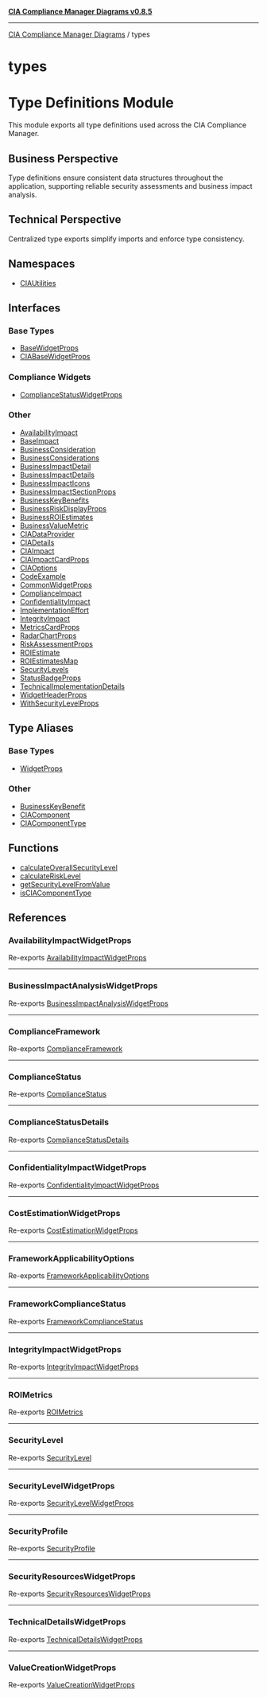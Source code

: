 [**CIA Compliance Manager Diagrams v0.8.5**](../README.md)

***

[CIA Compliance Manager Diagrams](../modules.md) / types

# types

# Type Definitions Module

This module exports all type definitions used across the CIA Compliance Manager.

## Business Perspective
Type definitions ensure consistent data structures throughout the application,
supporting reliable security assessments and business impact analysis.

## Technical Perspective
Centralized type exports simplify imports and enforce type consistency.

## Namespaces

- [CIAUtilities](namespaces/CIAUtilities/README.md)

## Interfaces

### Base Types

- [BaseWidgetProps](interfaces/BaseWidgetProps.md)
- [CIABaseWidgetProps](interfaces/CIABaseWidgetProps.md)

### Compliance Widgets

- [ComplianceStatusWidgetProps](interfaces/ComplianceStatusWidgetProps.md)

### Other

- [AvailabilityImpact](interfaces/AvailabilityImpact.md)
- [BaseImpact](interfaces/BaseImpact.md)
- [BusinessConsideration](interfaces/BusinessConsideration.md)
- [BusinessConsiderations](interfaces/BusinessConsiderations.md)
- [BusinessImpactDetail](interfaces/BusinessImpactDetail.md)
- [BusinessImpactDetails](interfaces/BusinessImpactDetails.md)
- [BusinessImpactIcons](interfaces/BusinessImpactIcons.md)
- [BusinessImpactSectionProps](interfaces/BusinessImpactSectionProps.md)
- [BusinessKeyBenefits](interfaces/BusinessKeyBenefits.md)
- [BusinessRiskDisplayProps](interfaces/BusinessRiskDisplayProps.md)
- [BusinessROIEstimates](interfaces/BusinessROIEstimates.md)
- [BusinessValueMetric](interfaces/BusinessValueMetric.md)
- [CIADataProvider](interfaces/CIADataProvider.md)
- [CIADetails](interfaces/CIADetails.md)
- [CIAImpact](interfaces/CIAImpact.md)
- [CIAImpactCardProps](interfaces/CIAImpactCardProps.md)
- [CIAOptions](interfaces/CIAOptions.md)
- [CodeExample](interfaces/CodeExample.md)
- [CommonWidgetProps](interfaces/CommonWidgetProps.md)
- [ComplianceImpact](interfaces/ComplianceImpact.md)
- [ConfidentialityImpact](interfaces/ConfidentialityImpact.md)
- [ImplementationEffort](interfaces/ImplementationEffort.md)
- [IntegrityImpact](interfaces/IntegrityImpact.md)
- [MetricsCardProps](interfaces/MetricsCardProps.md)
- [RadarChartProps](interfaces/RadarChartProps.md)
- [RiskAssessmentProps](interfaces/RiskAssessmentProps.md)
- [ROIEstimate](interfaces/ROIEstimate.md)
- [ROIEstimatesMap](interfaces/ROIEstimatesMap.md)
- [SecurityLevels](interfaces/SecurityLevels.md)
- [StatusBadgeProps](interfaces/StatusBadgeProps.md)
- [TechnicalImplementationDetails](interfaces/TechnicalImplementationDetails.md)
- [WidgetHeaderProps](interfaces/WidgetHeaderProps.md)
- [WithSecurityLevelProps](interfaces/WithSecurityLevelProps.md)

## Type Aliases

### Base Types

- [WidgetProps](type-aliases/WidgetProps.md)

### Other

- [BusinessKeyBenefit](type-aliases/BusinessKeyBenefit.md)
- [CIAComponent](type-aliases/CIAComponent.md)
- [CIAComponentType](type-aliases/CIAComponentType.md)

## Functions

- [calculateOverallSecurityLevel](functions/calculateOverallSecurityLevel.md)
- [calculateRiskLevel](functions/calculateRiskLevel.md)
- [getSecurityLevelFromValue](functions/getSecurityLevelFromValue.md)
- [isCIAComponentType](functions/isCIAComponentType.md)

## References

### AvailabilityImpactWidgetProps

Re-exports [AvailabilityImpactWidgetProps](../typedoc-entry/interfaces/AvailabilityImpactWidgetProps.md)

***

### BusinessImpactAnalysisWidgetProps

Re-exports [BusinessImpactAnalysisWidgetProps](../typedoc-entry/interfaces/BusinessImpactAnalysisWidgetProps.md)

***

### ComplianceFramework

Re-exports [ComplianceFramework](compliance/interfaces/ComplianceFramework.md)

***

### ComplianceStatus

Re-exports [ComplianceStatus](../index/interfaces/ComplianceStatus.md)

***

### ComplianceStatusDetails

Re-exports [ComplianceStatusDetails](compliance/interfaces/ComplianceStatusDetails.md)

***

### ConfidentialityImpactWidgetProps

Re-exports [ConfidentialityImpactWidgetProps](../typedoc-entry/interfaces/ConfidentialityImpactWidgetProps.md)

***

### CostEstimationWidgetProps

Re-exports [CostEstimationWidgetProps](../typedoc-entry/interfaces/CostEstimationWidgetProps.md)

***

### FrameworkApplicabilityOptions

Re-exports [FrameworkApplicabilityOptions](compliance/interfaces/FrameworkApplicabilityOptions.md)

***

### FrameworkComplianceStatus

Re-exports [FrameworkComplianceStatus](compliance/type-aliases/FrameworkComplianceStatus.md)

***

### IntegrityImpactWidgetProps

Re-exports [IntegrityImpactWidgetProps](../typedoc-entry/interfaces/IntegrityImpactWidgetProps.md)

***

### ROIMetrics

Re-exports [ROIMetrics](../typedoc-entry/interfaces/ROIMetrics.md)

***

### SecurityLevel

Re-exports [SecurityLevel](../index/type-aliases/SecurityLevel.md)

***

### SecurityLevelWidgetProps

Re-exports [SecurityLevelWidgetProps](../typedoc-entry/interfaces/SecurityLevelWidgetProps.md)

***

### SecurityProfile

Re-exports [SecurityProfile](../index/interfaces/SecurityProfile.md)

***

### SecurityResourcesWidgetProps

Re-exports [SecurityResourcesWidgetProps](../typedoc-entry/interfaces/SecurityResourcesWidgetProps.md)

***

### TechnicalDetailsWidgetProps

Re-exports [TechnicalDetailsWidgetProps](../typedoc-entry/interfaces/TechnicalDetailsWidgetProps.md)

***

### ValueCreationWidgetProps

Re-exports [ValueCreationWidgetProps](../typedoc-entry/interfaces/ValueCreationWidgetProps.md)
